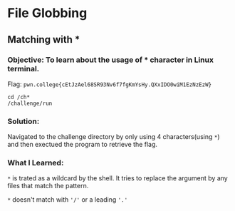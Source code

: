 # File Globbing
## Matching with *

### Objective: To learn about the usage of * character in Linux terminal.

Flag: `pwn.college{cEtJzAel68SR93Nv6f7fgKmYsHy.QXxIDO0wiM1EzNzEzW}`

```
cd /ch*
/challenge/run
```

### Solution:

Navigated to the challenge directory by only using 4 characters(using `*`) and then exectued the program to retrieve the flag.

### What I Learned: 

`*` is trated as a wildcard by the shell. It tries to replace the argument by any files that match the pattern.

`*` doesn't match with `'/'` or a leading `'.'`